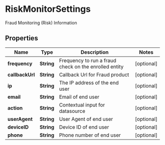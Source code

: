 

# RiskMonitorSettings

Fraud Monitoring (Risk) Information

## Properties

| Name | Type | Description | Notes |
|------------ | ------------- | ------------- | -------------|
|**frequency** | **String** | Frequency to run a fraud check on the enrolled entity |  [optional] |
|**callbackUrl** | **String** | Callback Url for Fraud product |  [optional] |
|**ip** | **String** | The IP address of the end user |  [optional] |
|**email** | **String** | Email of end user |  [optional] |
|**action** | **String** | Contextual input for datasource |  [optional] |
|**userAgent** | **String** | User Agent of end user |  [optional] |
|**deviceID** | **String** | Device ID of end user |  [optional] |
|**phone** | **String** | Phone number of end user |  [optional] |



